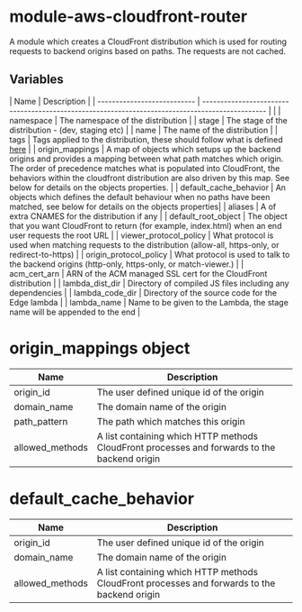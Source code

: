# module-aws-cloudfront-router

A module which creates a CloudFront distribution which is used for routing requests to backend origins based on paths. The requests are not cached. 

## Variables

| Name                        | Description                                                                                     |
| --------------------------- | ----------------------------------------------------------------------------------------------- |                                         |
| namespace | The namespace of the distribution |
| stage | The stage of the distribution - (dev, staging etc) |
| name | The name of the distribution |
| tags | Tags applied to the distribution, these should follow what is defined [here](https://github.com/Adaptavist/terraform-compliance/blob/master/features/tags.feature)  |
| origin_mappings | A map of objects which setups up the backend origins and provides a mapping between what path matches which origin. The order of precedence matches what is populated into CloudFront, the behaviors within the cloudfront distribution are also driven by this map. See below for details on the objects properties. |
| default_cache_behavior | An objects which defines the default behaviour when no paths have been matched, see below for details on the objects properties|
| aliases | A of extra CNAMES for the distribution if any  |
| default_root_object | The object that you want CloudFront to return (for example, index.html) when an end user requests the root URL |
| viewer_protocol_policy | What protocol is used when matching requests to the distribution (allow-all, https-only, or redirect-to-https) |
| origin_protocol_policy | What protocol is used to talk to the backend origins (http-only, https-only, or match-viewer.) |
| acm_cert_arn | ARN of the ACM managed SSL cert for the CloudFront distribution  |
| lambda_dist_dir | Directory of compiled JS files including any dependencies |
| lambda_code_dir | Directory of the source code for the Edge lambda |
| lambda_name | Name to be given to the Lambda, the stage name will be appended to the end  |


# origin_mappings object
| Name                        | Description                                                                                     |
| --------------------------- | ----------------------------------------------------------------------------------------------- |
| origin_id                 | The user defined unique id of the origin                                      |
| domain_name | The domain name of the origin |
| path_pattern | The path which matches this origin |
| allowed_methods | A list containing which HTTP methods CloudFront processes and forwards to the backend origin |


# default_cache_behavior
| Name                        | Description                                                                                     |
| --------------------------- | ----------------------------------------------------------------------------------------------- |
| origin_id                 | The user defined unique id of the origin                                      |
| domain_name | The domain name of the origin |
| allowed_methods | A list containing which HTTP methods CloudFront processes and forwards to the backend origin |